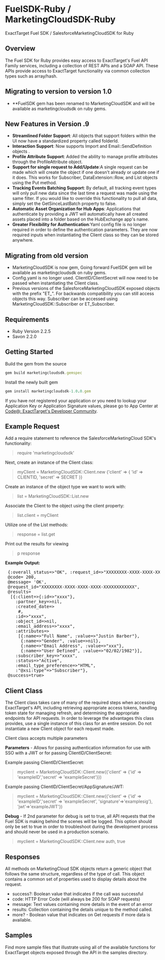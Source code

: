 FuelSDK-Ruby / MarketingCloudSDK-Ruby
=====================================

ExactTarget Fuel SDK / SalesforceMarketingCloudSDK for Ruby

## Overview ##
The Fuel SDK for Ruby provides easy access to ExactTarget's Fuel API Family services, including a collection of REST APIs and a SOAP API. These APIs provide access to ExactTarget functionality via common collection types such as array/hash.

## Migrating to version to version 1.0 ##
- **FuelSDK gem has been renamed to MarketingCloudSDK and will be available as marketingcloudsdk on ruby gems.

## New Features in Version .9 ##
- **Streamlined Folder Support**: All objects that support folders within the UI now have a standardized property called folderId.
- **Interaction Support**: Now supports Import and Email::SendDefinition objects .
- **Profile Attribute Support**: Added the ability to manage profile attributes through the ProfileAttribute object.
- **Support for single request to Add/Update**:A single request can be made which will create the object if one doesn't already or update one if it does.  This works for Subscriber, DataExtension::Row, and List objects using the Put method.
- **Tracking Events Batching Support**: By default, all tracking event types will only pull new data since the last time a request was made using the same filter.  If you would like to override this functionality to pull all data, simply set the GetSinceLastBatch property to false.
- **Automatic Asset Organization for Hub Apps**: Applications that authenticate by providing a JWT will automatically have all created assets placed into a folder based on the HubExchange app's name.
- **Greater Flexibility for Authentication**:Yaml config file is no longer required in order to define the authentication parameters.  They are now required inputs when instantiating the Client class so they can be stored anywhere.

## Migrating from old version ##
- MarketingCloudSDK is now gem, Going forward FuelSDK gem will be available as marketingcloudsdk on ruby gems.
- Config.yaml is no longer used.  ClientID/ClientSecret will now need to be passed when instantiating the Client class.
- Previous versions of the SalesforceMarketingCloudSDK  exposed objects with the prefix "ET_". For backwards compatibility you can still access objects this way.
Subscriber can be accessed using MarketingCloudSDK::Subscriber or ET_Subscriber.

## Requirements ##
- Ruby Version 2.2.5
- Savon 2.2.0

## Getting Started ##
Build the gem from the source

```ruby
gem build marketingcloudsdk.gemspec
```

Install the newly built gem

```ruby
gem install marketingcloudsdk-1.0.0.gem
```

If you have not registered your application or you need to lookup your Application Key or Application Signature values, please go to App Center at [Code@: ExactTarget's Developer Community](http://code.exacttarget.com/appcenter "Code@ App Center").


## Example Request ##

Add a require statement to reference the SalesforceMarketingCloud SDK's functionality:
> require 'marketingcloudsdk'

Next, create an instance of the Client class:
> myClient = MarketingCloudSDK::Client.new {'client' => { 'id' => CLIENTID, 'secret' => SECRET }}

Create an instance of the object type we want to work with:
> list = MarketingCloudSDK::List.new

Associate the Client to the object using the client property:
> list.client = myClient

Utilize one of the List methods:
> response = list.get

Print out the results for viewing
> p response

**Example Output:**

<pre>
<MarketingCloudSDK::SoapResponse:0x007fb86abcf190
 @body= {:retrieve_response_msg=> {:overall_status=>"OK", :request_id=>"XXXXXXXX-XXXX-XXXX-XXXX-XXXXXXXXXXXX", :results=>..}
 @code= 200,
 @message= 'OK',
 @request_id="XXXXXXXX-XXXX-XXXX-XXXX-XXXXXXXXXXXX",
 @results=
  [{:client=>{:id=>"xxxx"},
    :partner_key=>nil,
    :created_date=>
     #<DateTime: 2013-05-30T23:02:00+00:00 ((2456443j,82920s,0n),+0s,2299161j)>,
    :id=>"xxxx",
    :object_id=>nil,
    :email_address=>"xxxx",
    :attributes=>
     [{:name=>"Full Name", :value=>"Justin Barber"},
      {:name=>"Gender", :value=>nil},
      {:name=>"Email Address", :value=>"xxx"},
      {:name=>"User Defined", :value=>"02/02/1982"}],
    :subscriber_key=>"xxxx",
    :status=>"Active",
    :email_type_preference=>"HTML",
    :"@xsi:type"=>"Subscriber"},
 @success=true>
</pre>

## Client Class ##

The Client class takes care of many of the required steps when accessing ExactTarget's API, including retrieving appropriate access tokens, handling token state for managing refresh, and determining the appropriate endpoints for API requests.  In order to leverage the advantages this class provides, use a single instance of this class for an entire session.  Do not instantiate a new Client object for each request made.

Client class accepts multiple parameters

**Parameters** - Allows for passing authentication information for use with SSO with a JWT or for passing ClientID/ClientSecret:

Example passing ClientID/ClientSecret:
> myclient = MarketingCloudSDK::Client.new({'client' => {'id' => 'exampleID','secret' => 'exampleSecret'}})

Example passing ClientID/ClientSecret/AppSignature/JWT:
> myclient = MarketingCloudSDK::Client.new({'client' => {'id' => 'exampleID','secret' => 'exampleSecret', 'signature'=>'examplesig'}, 'jwt'=>'exampleJWT'})

**Debug** - If 2nd parameter for debug is set to true, all API requests that the Fuel SDK is making behind the scenes will be logged.  This option should only be set to true in order to troubleshoot during the development process and should never be used in a production scenario.
> myclient = MarketingCloudSDK::Client.new auth, true <br>


## Responses ##
All methods on MarketingCloud SDK objects return a generic object that follows the same structure, regardless of the type of call.  This object contains a common set of properties used to display details about the request.

- success?: Boolean value that indicates if the call was successful
- code: HTTP Error Code (will always be 200 for SOAP requests)
- message: Text values containing more details in the event of an error
- results: Collection containing the details unique to the method called.
 - more? - Boolean value that indicates on Get requests if more data is available.


## Samples ##
Find more sample files that illustrate using all of the available functions for ExactTarget objects exposed through the API in the samples directory.

